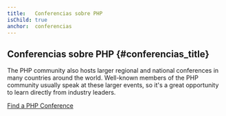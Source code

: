 ```yaml
---
title:   Conferencias sobre PHP
isChild: true
anchor:  conferencias
---
```


## Conferencias sobre PHP {#conferencias_title}

The PHP community also hosts larger regional and national conferences in many countries around the world. Well-known
members of the PHP community usually speak at these larger events, so it's a great opportunity to learn directly from
industry leaders.

[Find a PHP Conference][php-conf]


[php-conf]: https://www.php.net/conferences/index.php
